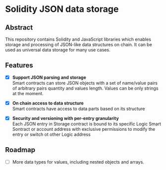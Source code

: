 # Solidity JSON data storage

## Abstract 
This repository contains Solidity and JavaScript libraries which enables storage and processing of JSON-like data structures on chain. It can be used as universal data storage for many use cases.

## Features
- [x] **Support JSON parsing and storage**  
Smart contracts can store JSON objects with a set of name/value pairs of arbitrary pairs quantity and values length. Values can be only strings at the moment.

- [x] **On chain access to data structure**  
Smart contracts have access to data parts based on its structure

- [x] **Security and versioning with per-entry granularity**  
Each JSON entry in Storage contract is bound to its specific Logic Smart Sontract or account address with exclusive permissions to modify the entry or switch ot other Logic address

## Roadmap
- [ ] More data types for values, including nested objects and arrays.
